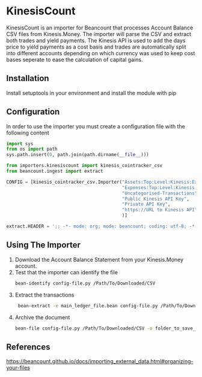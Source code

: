 # KinesisCount

KinesisCount is an importer for Beancount that processes Account Balance CSV files from Kinesis.Money.  The importer will parse the CSV and extract both trades and yield payments.  The Kinesis API is used to add the days price to yield payments as a cost basis and trades are automatically split into different accounts depending on which currency was used to keep cost bases seperate to ease the calculation of capital gains.

## Installation

Install setuptools in your environment and install the module with pip

## Configuration

In order to use the importer you must create a configuration file with the following content

```python
import sys
from os import path
sys.path.insert(0, path.join(path.dirname(__file__)))

from importers.kinesiscount import kinesis_cointracker_csv
from beancount.ingest import extract

CONFIG = [kinesis_cointracker_csv.Importer("Assets:Top:Level:Kinesis:Exchange:Account",
                                           "Expenses:Top:Level:Kinesis:Expenses:Account",
                                           "Uncategorised-Transactions",
                                           "Public Kinesis API Key",
                                           "Private API Key",
                                           "https://URL to Kinesis API"
                                           )]

extract.HEADER = ';; -*- mode: org; mode: beancount; coding: utf-8; -*-\n'
```

## Using The Importer

1. Download the Account Balance Statement from your Kinesis.Money account.
2. Test that the importer can identify the file
   ```bash
   bean-identify config-file.py /Path/To/Downloaded/CSV
   ```
3. Extract the transactions
   ```bash
    bean-extract -e main_ledger_file.bean config-file.py /Path/To/Downloaded/CSV
   ```
4. Archive the document
   ```bash
   bean-file config-file.py /Path/To/Downloaded/CSV -o folder_to_save_in
   ```

## References

https://beancount.github.io/docs/importing_external_data.html#organizing-your-files
